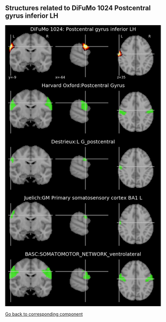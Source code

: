 


## Structures related to DiFuMo 1024 Postcentral gyrus inferior LH

![381](381.jpg "Structures related to DiFuMo 1024 Postcentral gyrus inferior LH")

[Go back to corresponding component](https://parietal-inria.github.io/DiFuMo/1024/html/381.html)